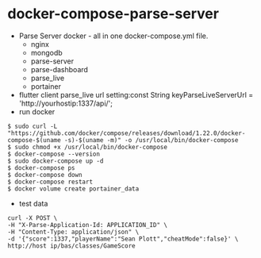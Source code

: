 # docker-compose-parse-server
* Parse Server docker  -  all in one docker-compose.yml file.
  * nginx
  * mongodb
  * parse-server
  * parse-dashboard
  * parse_live
  * portainer
* flutter client parse_live url setting:const String keyParseLiveServerUrl = 'http://yourhostip:1337/api/';
* run docker
```shell
$ sudo curl -L "https://github.com/docker/compose/releases/download/1.22.0/docker-compose-$(uname -s)-$(uname -m)" -o /usr/local/bin/docker-compose
$ sudo chmod +x /usr/local/bin/docker-compose
$ docker-compose --version
$ sudo docker-compose up -d 
$ docker-compose ps
$ docker-compose down
$ docker-compose restart
$ docker volume create portainer_data 
```
* test data
```shell
curl -X POST \
-H "X-Parse-Application-Id: APPLICATION_ID" \
-H "Content-Type: application/json" \
-d '{"score":1337,"playerName":"Sean Plott","cheatMode":false}' \
http://host ip/bas/classes/GameScore
```
